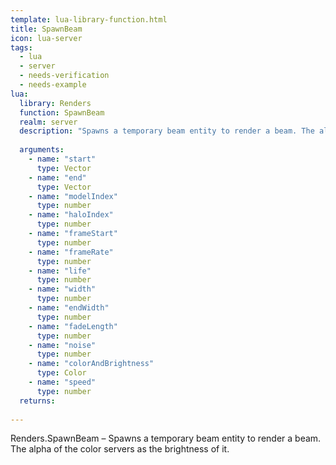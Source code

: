 ```yaml
---
template: lua-library-function.html
title: SpawnBeam
icon: lua-server
tags:
  - lua
  - server
  - needs-verification
  - needs-example
lua:
  library: Renders
  function: SpawnBeam
  realm: server
  description: "Spawns a temporary beam entity to render a beam. The alpha of the color servers as the brightness of it."
  
  arguments:
    - name: "start"
      type: Vector
    - name: "end"
      type: Vector
    - name: "modelIndex"
      type: number
    - name: "haloIndex"
      type: number
    - name: "frameStart"
      type: number
    - name: "frameRate"
      type: number
    - name: "life"
      type: number
    - name: "width"
      type: number
    - name: "endWidth"
      type: number
    - name: "fadeLength"
      type: number
    - name: "noise"
      type: number
    - name: "colorAndBrightness"
      type: Color
    - name: "speed"
      type: number
  returns:
    
---
```


<div class="lua__search__keywords">
Renders.SpawnBeam &#x2013; Spawns a temporary beam entity to render a beam. The alpha of the color servers as the brightness of it.
</div>
